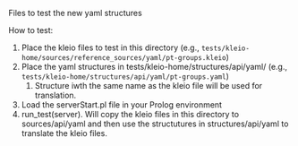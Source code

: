 Files to test the new yaml structures

How to test:

1. Place the kleio files to test in this directory
   (e.g., `tests/kleio-home/sources/reference_sources/yaml/pt-groups.kleio`)
2. Place the yaml structures in tests/kleio-home/structures/api/yaml/
   (e.g., `tests/kleio-home/structures/api/yaml/pt-groups.yaml`)
   1. Structure iwth the same name as the kleio file will be used for translation.
3. Load the serverStart.pl file in your Prolog environment
4. run_test(server). Will copy the kleio files in this directory to sources/api/yaml and then use the structutures in structures/api/yaml to translate the kleio files.
